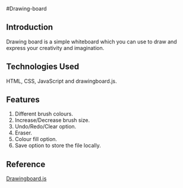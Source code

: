 
#Drawing-board

## Introduction
Drawing board is a simple whiteboard which you can use to draw and express your creativity and imagination.

## Technologies Used
HTML, CSS, JavaScript and drawingboard.js.

## Features
1) Different brush colours.
2) Increase/Decrease brush size.
3) Undo/Redo/Clear option.
4) Eraser.
5) Colour fill option.
6) Save option to store the file locally.

## Reference
[Drawingboard.js](https://github.com/Leimi/drawingboard.js/)
